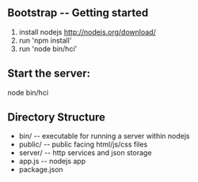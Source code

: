Bootstrap -- Getting started
--------------

1. install nodejs http://nodejs.org/download/
2. run 'npm install'
3. run 'node bin/hci'

Start the server:
--------------------------------

node bin/hci

Directory Structure
--------------------------------

* bin/ -- executable for running a server within nodejs
* public/ -- public facing html/js/css files
* server/ -- http services and json storage
* app.js -- nodejs app
* package.json